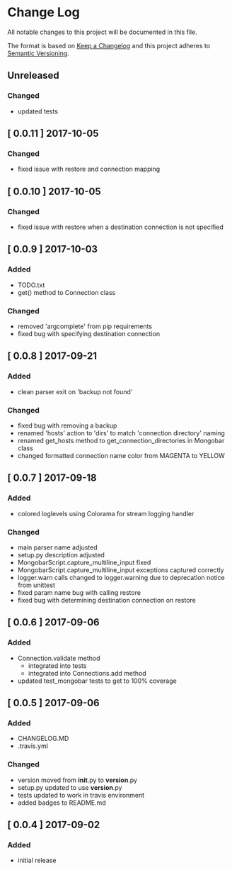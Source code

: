 # Change Log
All notable changes to this project will be documented in this file.

The format is based on [Keep a Changelog](http://keepachangelog.com/)
and this project adheres to [Semantic Versioning](http://semver.org/).

## Unreleased

### Changed
* updated tests

## [ 0.0.11 ] 2017-10-05

### Changed
* fixed issue with restore and connection mapping

## [ 0.0.10 ] 2017-10-05

### Changed
* fixed issue with restore when a destination connection is not specified

## [ 0.0.9 ] 2017-10-03

### Added
* TODO.txt
* get() method to Connection class

### Changed

* removed 'argcomplete' from pip requirements
* fixed bug with specifying destination connection

## [ 0.0.8 ] 2017-09-21

### Added

* clean parser exit on 'backup not found'

### Changed

* fixed bug with removing a backup
* renamed 'hosts' action to 'dirs' to match 'connection directory' naming
* renamed get_hosts method to get_connection_directories in Mongobar class
* changed formatted connection name color from MAGENTA to YELLOW

## [ 0.0.7 ] 2017-09-18

### Added

* colored loglevels using Colorama for stream logging handler

### Changed

* main parser name adjusted
* setup.py description adjusted
* MongobarScript.capture_multiline_input fixed
* MongobarScript.capture_multiline_input exceptions captured correctly
* logger.warn calls changed to logger.warning due to deprecation notice from unittest
* fixed param name bug with calling restore
* fixed bug with determining destination connection on restore

## [ 0.0.6 ] 2017-09-06

### Added

* Connection.validate method
  * integrated into tests
  * integrated into Connections.add method
* updated test_mongobar tests to get to 100% coverage

## [ 0.0.5 ] 2017-09-06

### Added

* CHANGELOG.MD
* .travis.yml

### Changed

* version moved from __init__.py to __version__.py
* setup.py updated to use __version__.py
* tests updated to work in travis environment
* added badges to README.md

## [ 0.0.4 ] 2017-09-02

### Added
* initial release
